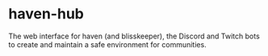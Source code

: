 # haven-hub
The web interface for haven (and blisskeeper), the Discord and Twitch bots to create and maintain a safe environment for communities. 
